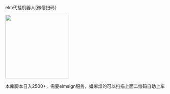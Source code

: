 
elm代挂机器人(微信扫码）

<img src="https://github.com/user-attachments/assets/926a2d6e-028e-4342-be27-ed009db0b25e" width="200px">

本库脚本日入2500+，需要elmsign服务，嫌麻烦的可以扫描上面二维码自助上车


